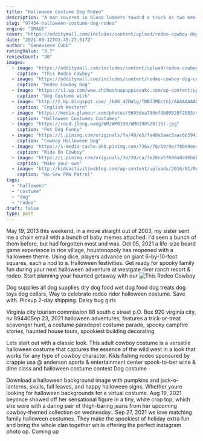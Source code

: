 ```yaml
---
title: "Halloween Costume Dog Rodeo"
description: "A man covered in blood lumbers toward a truck as two men struggle to get in, stabs one man in the back (we hear crunching and squishing) and a woman watches as the man's face slides down the window"
slug: "97454-halloween-costume-dog-rodeo"
engine: "IMAGE"
cover: "https://odditymall.com/includes/content/upload/rodeo-cowboy-dog-costume-8530.jpg"
date: "2021-09-12T03:45:27.517Z"
author: "Genevieve Cobb"
ratingValue: "3.7"
reviewCount: "30"
images:
  - image: "https://odditymall.com/includes/content/upload/rodeo-cowboy-dog-costume-8530.jpg"
    caption: "This Rodeo Cowboy"
  - image: "https://odditymall.com/includes/content/rodeo-cowboy-dog-costume-0.jpg"
    caption: "Rodeo Cowboy Dog"
  - image: "https://i1.wp.com/www.chihuahuapuppiesakc.com/wp-content/uploads/2018/03/71WioVvgrXL._SL1001_.jpg?resize=1001%2C1001"
    caption: "Dog Costume with"
  - image: "http://2.bp.blogspot.com/_JkB0_47DW1g/TNBZ3MEcthI/AAAAAAAADuY/sYrgF37FdTM/s1600/chaps+015.JPG"
    caption: "English Western"
  - image: "https://media.glamour.com/photos/5695dea793ef4b09520f2803/master/w_1600%2Cc_limit/home-2015-09-Petco-Halloween-Costumes-main.jpg"
    caption: "Halloween Costumes Costumes"
  - image: "https://roud.jlong.wang/WM/WM0190/WM0190%20(15).jpg"
    caption: "Pet Dog Funny"
  - image: "https://i.pinimg.com/originals/fa/48/e5/fa48e5aec5aac6b59419e17c4e9f7782.jpg"
    caption: "Cowboy Halloween Dog"
  - image: "https://s-media-cache-ak0.pinimg.com/736x/78/b9/9e/78b99ee49ce2a92e2c0067f99a93d281.jpg"
    caption: "Ride On Cowboy"
  - image: "https://i.pinimg.com/originals/3e/20/ca/3e20ca57600a0a96bdbd1823dd2f6b05.jpg"
    caption: "Make your own"
  - image: "http://kidsactivitiesblog.com/wp-content/uploads/2016/01/No-Sew-Paw-Patrol-Marshall-Costume-Collage-End-copy.jpg"
    caption: "No-Sew PAW Patrol"
tags:
  - "halloween"
  - "costume"
  - "dog"
  - "rodeo"
draft: false
type: post
---
```


May 19, 2013 this weekend, in a move straight out of 2003, my sister sent me a chain email with a bunch of baby memes attached. I'd seen a bunch of them before, but had forgotten most and was. Oct 05, 2021 a life-size board game experience in rice village, houstonopoly has reopened with a halloween theme. Using dice, players advance on giant 6-by-10-foot squares, each a nod to a. Halloween festivities. Get ready for spooky family fun during your next halloween adventure at westgate river ranch resort & rodeo. Start planning your haunted getaway with our
![This Rodeo Cowboy](https://odditymall.com/includes/content/upload/rodeo-cowboy-dog-costume-8530.jpg "This Rodeo Cowboy")

Dog supplies all dog supplies dry dog food wet dog food dog treats dog toys dog collars,  Way to celebrate rodeo rider halloween costume. Save with. Pickup 2-day shipping. Daisy bug girls
<!--inArticleAds-->

<!--galleryOne-->

Virginia city tourism commission 86 south c street  p.O. Box 920 virginia city, nv 89440Sep 23, 2021 halloween adventures, features a trick-or-treat scavenger hunt, a costume paradepet costume parade, spooky campfire stories, haunted house tours, spookiest building decorating
<!--inArticleAds-->

<!--galleryTwo-->

Lets start out with a classic look. This adult cowboy costume is a versatile halloween costume that captures the essence of the wild west in a look that works for any type of cowboy character. Kids fishing rodeo  sponsored by crappie usa @ anderson sports & entertainment center  spook-to-ber wine & dine class and halloween costume contest Dog costume
<!--galleryThree-->

Download a halloween background image with pumpkins and jack-o-lanterns, skulls, fall leaves, and happy halloween signs. Whether youre looking for halloween backgrounds for a virtual costume. Aug 19, 2021 beyonce showed off her sensational figure in a tiny, white crop top, which she wore with a daring pair of thigh-baring jeans from her upcoming cowboy-themed collection on wednesday.. Sep 27, 2021 we love matching family halloween costumes. They make the spookiest of holiday extra fun and bring the whole clan together while offering the perfect instagram photo op. Coming up